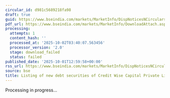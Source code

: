 ```yaml
---
circular_id: d981c5689218fa98
draft: true
guid: https://www.bseindia.com/markets/MarketInfo/DispNoticesNCirculars.aspx?Noticeid={8E643D25-1B15-4096-83E3-D92DED5AA4FE}&noticeno=20251001-55&dt=10/01/2025&icount=55&totcount=83&flag=0
pdf_url: https://www.bseindia.com/markets/MarketInfo/DownloadAttach.aspx?id=20251001-55&attachedId=
processing:
  attempts: 1
  content_hash: ''
  processed_at: '2025-10-02T03:40:07.563456'
  processor_version: '2.0'
  stage: download_failed
  status: failed
published_date: '2025-10-01T12:59:58+00:00'
rss_url: https://www.bseindia.com/markets/MarketInfo/DispNoticesNCirculars.aspx?Noticeid={8E643D25-1B15-4096-83E3-D92DED5AA4FE}&noticeno=20251001-55&dt=10/01/2025&icount=55&totcount=83&flag=0
source: bse
title: Listing of new debt securities of Credit Wise Capital Private Limited
---
```


Processing in progress...